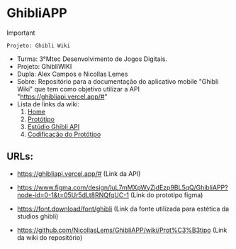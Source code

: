 # GhibliAPP
>[!Important]
 > `Projeto: Ghibli Wiki`
>- Turma: 3°Mtec Desenvolvimento de Jogos Digitais.
>- Projeto: GhibliWIKI
>- Dupla: Alex Campos e Nicollas Lemes
>- Sobre: Repositório para a documentação do aplicativo mobile "Ghibli Wiki" que tem como objetivo utilizar a API "https://ghibliapi.vercel.app/#"
>- Lista de links da wiki:
>   1. [Home](https://github.com/NicollasLems/GhibliAPP/wiki)<br>
>   2. [Protótipo](https://github.com/NicollasLems/GhibliAPP/wiki/Prot%C3%B3tipo)<br>
>   3. [Estúdio Ghibli API](https://github.com/NicollasLems/GhibliAPP/wiki/Est%C3%BAdio-Ghibli-API)
>   4. [Codificação do Protótipo](https://github.com/NicollasLems/GhibliAPP/wiki/Codifica%C3%A7%C3%A3o)<br>




## URLs:

- https://ghibliapi.vercel.app/# (Link da API)

- https://www.figma.com/design/luL7mMXpWyZjdEzp9BL5qQ/GhibliAPP?node-id=0-1&t=05Ur5dLt8RNQfqUC-1 (Link do prototipo figma)

- https://font.download/font/ghibli (Link da fonte utilizada para estética da studios ghibli)

- https://github.com/NicollasLems/GhibliAPP/wiki/Prot%C3%B3tipo (Link da wiki do repositório)
